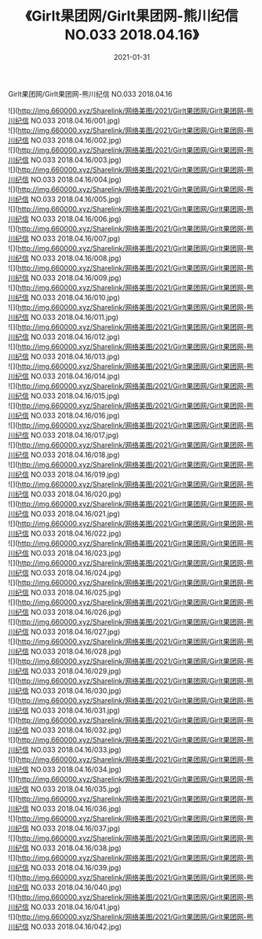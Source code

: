 ﻿---
layout: post
title:  《Girlt果团网/Girlt果团网-熊川纪信 NO.033 2018.04.16》
date:   2021-01-31
img: http://img.660000.xyz/Sharelink/网络美图/2021/Girlt果团网/Girlt果团网-熊川纪信 NO.033 2018.04.16/000.jpg
categories: [美女, 清纯, 唯美]
---

Girlt果团网/Girlt果团网-熊川纪信 NO.033 2018.04.16

 ![](http://img.660000.xyz/Sharelink/网络美图/2021/Girlt果团网/Girlt果团网-熊川纪信 NO.033 2018.04.16/001.jpg) <br>![](http://img.660000.xyz/Sharelink/网络美图/2021/Girlt果团网/Girlt果团网-熊川纪信 NO.033 2018.04.16/002.jpg) <br>![](http://img.660000.xyz/Sharelink/网络美图/2021/Girlt果团网/Girlt果团网-熊川纪信 NO.033 2018.04.16/003.jpg) <br>![](http://img.660000.xyz/Sharelink/网络美图/2021/Girlt果团网/Girlt果团网-熊川纪信 NO.033 2018.04.16/004.jpg) <br>![](http://img.660000.xyz/Sharelink/网络美图/2021/Girlt果团网/Girlt果团网-熊川纪信 NO.033 2018.04.16/005.jpg) <br>![](http://img.660000.xyz/Sharelink/网络美图/2021/Girlt果团网/Girlt果团网-熊川纪信 NO.033 2018.04.16/006.jpg) <br>![](http://img.660000.xyz/Sharelink/网络美图/2021/Girlt果团网/Girlt果团网-熊川纪信 NO.033 2018.04.16/007.jpg) <br>![](http://img.660000.xyz/Sharelink/网络美图/2021/Girlt果团网/Girlt果团网-熊川纪信 NO.033 2018.04.16/008.jpg) <br>![](http://img.660000.xyz/Sharelink/网络美图/2021/Girlt果团网/Girlt果团网-熊川纪信 NO.033 2018.04.16/009.jpg) <br>![](http://img.660000.xyz/Sharelink/网络美图/2021/Girlt果团网/Girlt果团网-熊川纪信 NO.033 2018.04.16/010.jpg) <br>![](http://img.660000.xyz/Sharelink/网络美图/2021/Girlt果团网/Girlt果团网-熊川纪信 NO.033 2018.04.16/011.jpg) <br>![](http://img.660000.xyz/Sharelink/网络美图/2021/Girlt果团网/Girlt果团网-熊川纪信 NO.033 2018.04.16/012.jpg) <br>![](http://img.660000.xyz/Sharelink/网络美图/2021/Girlt果团网/Girlt果团网-熊川纪信 NO.033 2018.04.16/013.jpg) <br>![](http://img.660000.xyz/Sharelink/网络美图/2021/Girlt果团网/Girlt果团网-熊川纪信 NO.033 2018.04.16/014.jpg) <br>![](http://img.660000.xyz/Sharelink/网络美图/2021/Girlt果团网/Girlt果团网-熊川纪信 NO.033 2018.04.16/015.jpg) <br>![](http://img.660000.xyz/Sharelink/网络美图/2021/Girlt果团网/Girlt果团网-熊川纪信 NO.033 2018.04.16/016.jpg) <br>![](http://img.660000.xyz/Sharelink/网络美图/2021/Girlt果团网/Girlt果团网-熊川纪信 NO.033 2018.04.16/017.jpg) <br>![](http://img.660000.xyz/Sharelink/网络美图/2021/Girlt果团网/Girlt果团网-熊川纪信 NO.033 2018.04.16/018.jpg) <br>![](http://img.660000.xyz/Sharelink/网络美图/2021/Girlt果团网/Girlt果团网-熊川纪信 NO.033 2018.04.16/019.jpg) <br>![](http://img.660000.xyz/Sharelink/网络美图/2021/Girlt果团网/Girlt果团网-熊川纪信 NO.033 2018.04.16/020.jpg) <br>![](http://img.660000.xyz/Sharelink/网络美图/2021/Girlt果团网/Girlt果团网-熊川纪信 NO.033 2018.04.16/021.jpg) <br>![](http://img.660000.xyz/Sharelink/网络美图/2021/Girlt果团网/Girlt果团网-熊川纪信 NO.033 2018.04.16/022.jpg) <br>![](http://img.660000.xyz/Sharelink/网络美图/2021/Girlt果团网/Girlt果团网-熊川纪信 NO.033 2018.04.16/023.jpg) <br>![](http://img.660000.xyz/Sharelink/网络美图/2021/Girlt果团网/Girlt果团网-熊川纪信 NO.033 2018.04.16/024.jpg) <br>![](http://img.660000.xyz/Sharelink/网络美图/2021/Girlt果团网/Girlt果团网-熊川纪信 NO.033 2018.04.16/025.jpg) <br>![](http://img.660000.xyz/Sharelink/网络美图/2021/Girlt果团网/Girlt果团网-熊川纪信 NO.033 2018.04.16/026.jpg) <br>![](http://img.660000.xyz/Sharelink/网络美图/2021/Girlt果团网/Girlt果团网-熊川纪信 NO.033 2018.04.16/027.jpg) <br>![](http://img.660000.xyz/Sharelink/网络美图/2021/Girlt果团网/Girlt果团网-熊川纪信 NO.033 2018.04.16/028.jpg) <br>![](http://img.660000.xyz/Sharelink/网络美图/2021/Girlt果团网/Girlt果团网-熊川纪信 NO.033 2018.04.16/029.jpg) <br>![](http://img.660000.xyz/Sharelink/网络美图/2021/Girlt果团网/Girlt果团网-熊川纪信 NO.033 2018.04.16/030.jpg) <br>![](http://img.660000.xyz/Sharelink/网络美图/2021/Girlt果团网/Girlt果团网-熊川纪信 NO.033 2018.04.16/031.jpg) <br>![](http://img.660000.xyz/Sharelink/网络美图/2021/Girlt果团网/Girlt果团网-熊川纪信 NO.033 2018.04.16/032.jpg) <br>![](http://img.660000.xyz/Sharelink/网络美图/2021/Girlt果团网/Girlt果团网-熊川纪信 NO.033 2018.04.16/033.jpg) <br>![](http://img.660000.xyz/Sharelink/网络美图/2021/Girlt果团网/Girlt果团网-熊川纪信 NO.033 2018.04.16/034.jpg) <br>![](http://img.660000.xyz/Sharelink/网络美图/2021/Girlt果团网/Girlt果团网-熊川纪信 NO.033 2018.04.16/035.jpg) <br>![](http://img.660000.xyz/Sharelink/网络美图/2021/Girlt果团网/Girlt果团网-熊川纪信 NO.033 2018.04.16/036.jpg) <br>![](http://img.660000.xyz/Sharelink/网络美图/2021/Girlt果团网/Girlt果团网-熊川纪信 NO.033 2018.04.16/037.jpg) <br>![](http://img.660000.xyz/Sharelink/网络美图/2021/Girlt果团网/Girlt果团网-熊川纪信 NO.033 2018.04.16/038.jpg) <br>![](http://img.660000.xyz/Sharelink/网络美图/2021/Girlt果团网/Girlt果团网-熊川纪信 NO.033 2018.04.16/039.jpg) <br>![](http://img.660000.xyz/Sharelink/网络美图/2021/Girlt果团网/Girlt果团网-熊川纪信 NO.033 2018.04.16/040.jpg) <br>![](http://img.660000.xyz/Sharelink/网络美图/2021/Girlt果团网/Girlt果团网-熊川纪信 NO.033 2018.04.16/041.jpg) <br>![](http://img.660000.xyz/Sharelink/网络美图/2021/Girlt果团网/Girlt果团网-熊川纪信 NO.033 2018.04.16/042.jpg) <br>